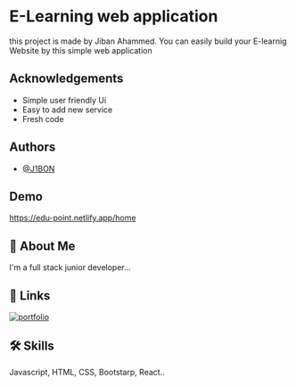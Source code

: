 
# E-Learning web application

this project is made by Jiban Ahammed. You can easily build your E-learnig Website by this simple web application




## Acknowledgements

 - Simple user friendly Ui
 - Easy to add new service
 - Fresh code
  
## Authors

- [@J1BON](https://github.com/J1BON)

  
## Demo


https://edu-point.netlify.app/home
  
## 🚀 About Me
I'm a full stack junior developer...

  
## 🔗 Links
[![portfolio](https://img.shields.io/badge/my_portfolio-000?style=for-the-badge&logo=ko-fi&logoColor=white)](https://jibanahammed.com/)

  
## 🛠 Skills
Javascript, HTML, CSS, Bootstarp, React..

  